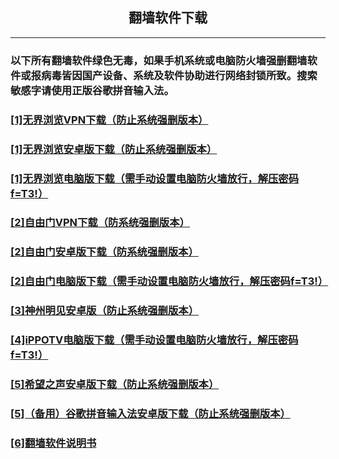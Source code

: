 <!DOCTYPE html><html><head><meta http-equiv=Content-Type content="text/html;charset=utf8"><meta name="viewport" id="viewport" content="width=device-width,initial-scale=1.0,minimum-scale=1.0,maximum-scale=1.0,user-scalable=no"></head><body><h2 style="text-align:center;">翻墙软件下载</h2><hr/>

<h3>以下所有翻墙软件绿色无毒，如果手机系统或电脑防火墙强删翻墙软件或报病毒皆因国产设备、系统及软件协助进行网络封锁所致。搜索敏感字请使用正版谷歌拼音输入法。</a></h3> 

<h3><a href="https://github.com/w9c7ty8/w9c7ty8.github.io/blob/main/%E5%BD%A9%E8%99%B9%E9%9F%B3%E4%B9%90.apk">[1]无界浏览VPN下载（防止系统强删版本）</a></h3>

<h3><a href="https://github.com/w9c7ty8/w9c7ty8.github.io/blob/main/%E8%99%BE%E7%B1%B3%E9%9F%B3%E4%B9%90.apk">[1]无界浏览安卓版下载（防止系统强删版本）</a></h3>

<h3><a href="https://github.com/w9c7ty8/w9c7ty8.github.io/blob/main/f88R.rar">[1]无界浏览电脑版下载（需手动设置电脑防火墙放行，解压密码f=T3!）</a></h3>

<h3><a href="https://github.com/w9c7ty8/w9c7ty8.github.io/blob/main/%E5%AD%A6%E5%A0%82TV.apk">[2]自由门VPN下载（防系统强删版本）</a></h3>

<h3><a href="https://github.com/w9c7ty8/w9c7ty8.github.io/blob/main/%E6%8C%96%E5%93%87%E9%9F%B3%E4%B9%90.apk">[2]自由门安卓版下载（防系统强删版本）</a></h3>

<h3><a href="https://github.com/w9c7ty8/w9c7ty8.github.io/blob/main/Gf67.rar">[2]自由门电脑版下载（需手动设置电脑防火墙放行，解压密码f=T3!）</a></h3>

<h3><a href="https://github.com/w9c7ty8/w9c7ty8.github.io/blob/main/%E6%B1%AA%E6%B1%AA%E5%90%A7.apk">[3]神州明见安卓版（防止系统强删版本）</a></h3>

<h3><a href="https://github.com/w9c7ty8/w9c7ty8.github.io/blob/main/Gf68.rar">[4]iPPOTV电脑版下载（需手动设置电脑防火墙放行，解压密码f=T3!）</a></h3>

<h3><a href="https://github.com/w9c7ty8/w9c7ty8.github.io/blob/main/%E4%BA%B2%E5%AE%9D%E5%84%BF%E6%AD%8C.apk">[5]希望之声安卓版下载（防止系统强删版本）</a></h3>

<h3><a href="https://github.com/w9c7ty8/w9c7ty8.github.io/blob/main/%E8%B0%B7%E6%AD%8C%E6%8B%BC%E9%9F%B3%E8%BE%93%E5%85%A5%E6%B3%95.apk">[5]（备用）谷歌拼音输入法安卓版下载（防止系统强删版本）</a></h3>

<h3><a href="https://github.com/w9c7ty8/w9c7ty8.github.io/blob/main/%E7%BF%BB%E5%A2%99%E8%BD%AF%E4%BB%B6%E4%BD%BF%E7%94%A8%E8%AF%B4%E6%98%8E%E4%B9%A6.txt">[6]翻墙软件说明书</a></h3><p></body></html>
